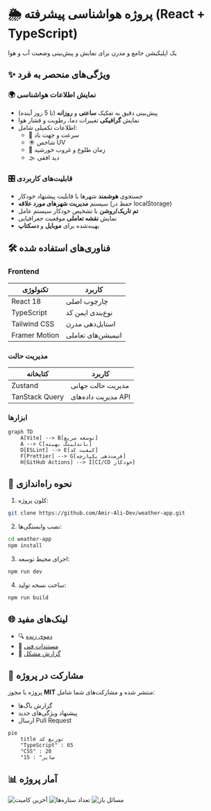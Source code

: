 # 🌦 پروژه هواشناسی پیشرفته (React + TypeScript)

یک اپلیکیشن جامع و مدرن برای نمایش و پیش‌بینی وضعیت آب و هوا

## ✨ ویژگی‌های منحصر به فرد

### 🌍 نمایش اطلاعات هواشناسی
- پیش‌بینی دقیق به تفکیک **ساعتی** و **روزانه** (تا 5 روز آینده)
- نمایش **گرافیکی** تغییرات دما، رطوبت و فشار هوا
- اطلاعات تکمیلی شامل:
  - 💨 سرعت و جهت باد
  - ☀️ شاخص UV
  - 🌅 زمان طلوع و غروب خورشید
  - 🌫 دید افقی

### 🎛 قابلیت‌های کاربردی
- جستجوی **هوشمند** شهرها با قابلیت پیشنهاد خودکار
- سیستم **مدیریت شهرهای مورد علاقه** (حفظ در localStorage)
- **تم تاریک/روشن** با تشخیص خودکار سیستم عامل
- نمایش **نقشه تعاملی** موقعیت جغرافیایی
- بهینه‌شده برای **موبایل** و **دسکتاپ**

## 🛠 فناوری‌های استفاده شده

### Frontend
| تکنولوژی | کاربرد |
|----------|--------|
| React 18 | چارچوب اصلی |
| TypeScript | نوع‌بندی ایمن کد |
| Tailwind CSS | استایل‌دهی مدرن |
| Framer Motion | انیمیشن‌های تعاملی |

### مدیریت حالت
| کتابخانه | کاربرد |
|----------|--------|
| Zustand | مدیریت حالت جهانی |
| TanStack Query | مدیریت داده‌های API |

### ابزارها
```mermaid
graph TD
    A[Vite] --> B[توسعه سریع]
    A --> C[باندلینگ بهینه]
    D[ESLint] --> E[کیفیت کد]
    F[Prettier] --> G[فرمت‌دهی یکپارچه]
    H[GitHub Actions] --> I[CI/CD خودکار]
```

## 🚀 نحوه راه‌اندازی

1. کلون پروژه:
```bash
git clone https://github.com/Amir-Ali-Dev/weather-app.git
```

2. نصب وابستگی‌ها:
```bash
cd weather-app
npm install
```

3. اجرای محیط توسعه:
```bash
npm run dev
```

4. ساخت نسخه تولید:
```bash
npm run build
```

## 🌐 لینک‌های مفید

- 🔍 [دموی زنده](https://amir-ali-dev.github.io/weather-app)
- 📝 [مستندات فنی](https://github.com/Amir-Ali-Dev/weather-app/wiki)
- 🐛 [گزارش مشکل](https://github.com/Amir-Ali-Dev/weather-app/issues)

## 🤝 مشارکت در پروژه

پروژه با مجوز **MIT** منتشر شده و مشارکت‌های شما شامل:
- گزارش باگ‌ها
- پیشنهاد ویژگی‌های جدید
- ارسال Pull Request

```mermaid
pie
    title توزیع کد
    "TypeScript" : 65
    "CSS" : 20
    "سایر" : 15
```

## 📊 آمار پروژه
![آخرین کامیت](https://img.shields.io/github/last-commit/Amir-Ali-Dev/weather-app)
![تعداد ستاره‌ها](https://img.shields.io/github/stars/Amir-Ali-Dev/weather-app)
![مسائل باز](https://img.shields.io/github/issues/Amir-Ali-Dev/weather-app)
